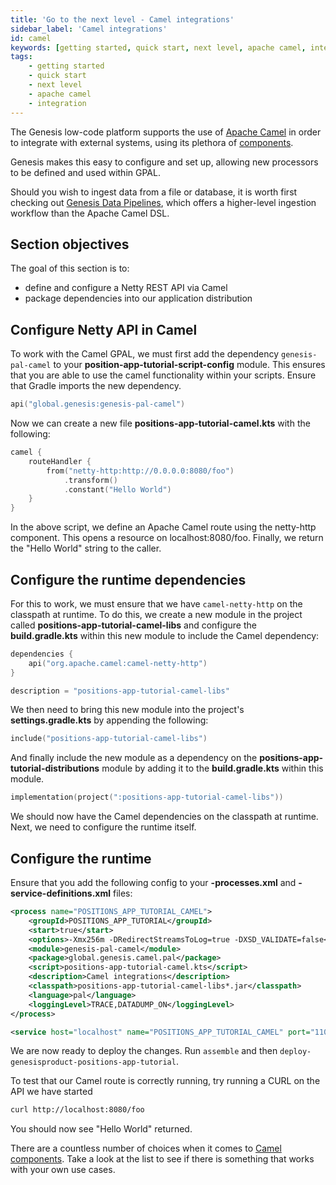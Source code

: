 ```yaml
---
title: 'Go to the next level - Camel integrations'
sidebar_label: 'Camel integrations'
id: camel
keywords: [getting started, quick start, next level, apache camel, integration]
tags:
    - getting started
    - quick start
    - next level
    - apache camel
    - integration
---
```


The Genesis low-code platform supports the use of [Apache Camel](https://camel.apache.org/) in order to integrate with external systems, using its plethora of [components](https://camel.apache.org/components/3.16.x/index.html).

Genesis makes this easy to configure and set up, allowing new processors to be defined and used within GPAL.

Should you wish to ingest data from a file or database, it is worth first checking out [Genesis Data Pipelines](../../../server/integration/data-pipeline/introduction/), which offers a higher-level ingestion workflow than the Apache Camel DSL.

## Section objectives
The goal of this section is to:
- define and configure a Netty REST API via Camel
- package dependencies into our application distribution

## Configure Netty API in Camel

To work with the Camel GPAL, we must first add the dependency `genesis-pal-camel` to your **position-app-tutorial-script-config** module. This ensures that you are able to use the camel functionality within your scripts. Ensure that Gradle imports the new dependency.

```kotlin
api("global.genesis:genesis-pal-camel")
```

Now we can create a new file **positions-app-tutorial-camel.kts** with the following:

```kotlin
camel {
    routeHandler {
        from("netty-http:http://0.0.0.0:8080/foo")
            .transform()
            .constant("Hello World")
    }
}
```

In the above script, we define an Apache Camel route using the netty-http component. This opens a resource on localhost:8080/foo. Finally, we return the "Hello World" string to the caller.

## Configure the runtime dependencies

For this to work, we must ensure that we have `camel-netty-http` on the classpath at runtime. To do this, we create a new module in the project called **positions-app-tutorial-camel-libs** and configure the **build.gradle.kts** within this new module to include the Camel dependency:

```kotlin
dependencies {
    api("org.apache.camel:camel-netty-http")
}

description = "positions-app-tutorial-camel-libs"
```

We then need to bring this new module into the project's **settings.gradle.kts** by appending the following:

```kotlin
include("positions-app-tutorial-camel-libs")
```

And finally include the new module as a dependency on the **positions-app-tutorial-distributions** module by adding it to the **build.gradle.kts** within this module.

```kotlin
implementation(project(":positions-app-tutorial-camel-libs"))
```

We should now have the Camel dependencies on the classpath at runtime. Next, we need to configure the runtime itself.

## Configure the runtime

Ensure that you add the following config to your **-processes.xml** and **-service-definitions.xml** files:

```xml
<process name="POSITIONS_APP_TUTORIAL_CAMEL">
    <groupId>POSITIONS_APP_TUTORIAL</groupId>
    <start>true</start>
    <options>-Xmx256m -DRedirectStreamsToLog=true -DXSD_VALIDATE=false</options>
    <module>genesis-pal-camel</module>
    <package>global.genesis.camel.pal</package>
    <script>positions-app-tutorial-camel.kts</script>
    <description>Camel integrations</description>
    <classpath>positions-app-tutorial-camel-libs*.jar</classpath>
    <language>pal</language>
    <loggingLevel>TRACE,DATADUMP_ON</loggingLevel>
</process>
```

```xml
<service host="localhost" name="POSITIONS_APP_TUTORIAL_CAMEL" port="11007"/>
```

We are now ready to deploy the changes. Run `assemble` and then `deploy-genesisproduct-positions-app-tutorial`.

To test that our Camel route is correctly running, try running a CURL on the API we have started

```bash
curl http://localhost:8080/foo
```

You should now see "Hello World" returned.

There are a countless number of choices when it comes to [Camel components](https://camel.apache.org/components/3.16.x/index.html). Take a look at the list to see if there is something that works with your own use cases.
